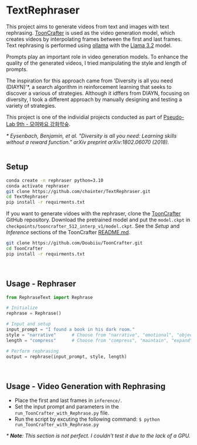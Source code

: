 # TextRephraser
This project aims to generate videos from text and images with text rephrasing. [ToonCrafter](https://github.com/Doubiiu/ToonCrafter/tree/main) is used as the video generation model, which creates videos by interpolating frames between the first and last frames. Text rephrasing is performed using [ollama](https://github.com/ollama/ollama) with the [Llama 3.2](https://github.com/meta-llama/llama-models/blob/main/models/llama3_2/MODEL_CARD.md) model.

Prompts play an important role in video generation models. To enhance the quality of the generated videos, I tried manipulating the style and length of prompts. 

The inspiration for this approach came from 'Diversity is all you need (DIAYN)'*, a search algorithm in reinforcement learning that seeks to discover a various of strategies. Although it idffers from DIAYN, focusing on diversity, I took a different approach by manually designing and testing a variety of strategies.

This project is one of the individial projects conducted as part of [Pseudo-Lab 9th - 모여봐요 강화학숲](https://github.com/Pseudo-Lab/9th-together-RL). 

_\* Eysenbach, Benjamin, et al. "Diversity is all you need: Learning skills without a reward function." arXiv preprint arXiv:1802.06070 (2018)._
<br/><br/>

## Setup
  ```bash
  conda create -n rephraser python=3.10
  conda activate rephraser
  git clone https://github.com/chointer/TextRephraser.git
  cd TextRephraser
  pip install -r requirments.txt
  ```

If you want to generate vidoes with the rephraser, clone the [ToonCrafter](https://github.com/Doubiiu/ToonCrafter) GitHub repository. Download the pretrained model and put the `model.ckpt` in `checkpoints/tooncrafter_512_interp_v1/model.ckpt`. See the _Setup_ and _Inference_ sections of the ToonCrafter [README.md](https://github.com/Doubiiu/ToonCrafter/blob/main/README.md).
  ```bash
  git clone https://github.com/Doubiiu/ToonCrafter.git
  cd ToonCrafter
  pip install -r requirments.txt
  ```
<br/>

## Usage - Rephraser
  ```python
  from RephraseText import Rephrase

  # Initialize
  rephrase = Rephrase()

  # Input and setup
  input_prompt = "I found a book in his dark room."
  style = "narrative"      # Choose from "narrative", "emotional", "objective"
  length = "compress"      # Choose from "compress", "maintain", "expand"

  # Perform rephrasing
  output = rephrase(input_prompt, style, length)
  ```
<br/>

##  Usage - Video Generation with Rephrasing
- Place the first and last frames in `inference/`.
- Set the input prompt and parameters in the `run_ToonCrafter_with_Rephrase.py` file.
- Run the script by excuting the following command:
  `$ python run_ToonCrafter_with_Rephrase.py`

_\* **Note**: This section is not perfect. I couldn't test it due to the lack of a GPU._
